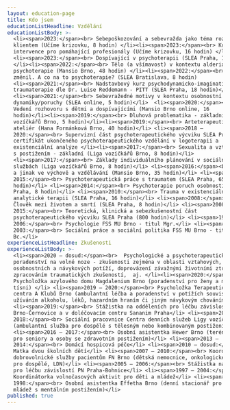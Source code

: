 ```yaml
---
layout: education-page
title: Kdo jsem
educationListHeadline: Vzdělání
educationListBody: >-
  <li><span>2023:</span><br> Sebepoškozování a sebevražda jako téma rozhovoru s
  klientem (Učíme krizovku, 8 hodin) </li><li><span>2023:</span><br> Krizová
  intervence pro pomáhající profesionály (Učíme krizovku, 16 hodin) </li>
  <li><span>2023:</span><br> Dospívající v psychoterapii (SLEA Praha, 18 hodin)
  </li><li><span>2022:</span><br> Tělo (a všímavost) v kontextu alderiánské
  psychoterapie (Mansio Brno, 48 hodin) </li><li><span>2022:</span><br> Svět se
  změnil. A co na to psychoterapie? (SLEA Bratislava, 8 hodin)
  <li><span>2021:</span><br> Nadstavbový kurz psychodynamicko-imaginativní
  traumaterapie dle Dr. Luise Reddemann - PITT (SLEA Praha, 18 hodin)</li>
  <li><span>2021:</span><br> Sebevražedné motivy v kontextu osobnostní
  dynamiky/poruchy (SLEA online, 5 hodin)</li>  <li><span>2020:</span><br>
  Vedení rozhovoru s dětmi a dospívajícími (Mansio Brno online, 16
  hodin)</li><li><span>2019:</span><br> Dluhová problematika - základní (Liga
  vozíčkářů Brno, 5 hodin)</li><li><span>2019:</span><br> Arteterapeutický
  ateliér (Hana Formánková Brno, 40 hodin)</li> <li><span>2018 –
  2020:</span><br> Supervizní část psychoterapeutického výcviku SLEA Praha -
  certifikát ukončeného psychoterapeutického vzdělání v logoterapii a
  existenciální analýze </li><li><span>2017:</span><br> Sexualita a vztahy lidí
  s postižením - základní (Liga vozíčkářů Brno, 8 hodin)</li>
  <li><span>2017:</span><br> Základy individuálního plánování v sociálních
  službách (Liga vozíčkářů Brno, 8 hodin)</li> <li><span>2016:</span><br> Spolu
  a jinak ve výchově a vzdělávání (Mansio Brno, 35 hodin)</li> <li><span>2014 –
  2015:</span><br> Psychoterapeutická práce s traumatem (SLEA Praha, 65
  hodin)</li> <li><span>2014:</span><br> Psychoterapie poruch osobnosti (SLEA
  Praha, 8 hodin)</li> <li><span>2010:</span><br> Trauma v existenciálně
  analytické terapii (SLEA Praha, 16 hodin)</li> <li><span>2008:</span><br>
  Člověk mezi životem a smrtí (SLEA Praha, 8 hodin)</li> <li><span>2008 –
  2015:</span><br> Teoretická, klinická a sebezkušenostní část
  psychoterapeutického výcviku SLEA Praha (800 hodin)</li> <li><span>1999 –
  2006:</span><br> Psychologie FSS MU Brno - titul Mgr.</li> <li><span>1999 –
  2003:</span><br> Sociální práce a sociální politika FSS MU Brno - titul
  Bc.</li>
experienceListHeadline: Zkušenosti
experienceListBody: >-
  <li><span>2020 – dosud:</span><br>  Psychologické a psychoterapeutické
  poradenství na volné noze - zkušenosti zejména v oblasti vztahových,
  osobnostních a návykových potíží, doprovázení závažnými životními ztrátami a
  zpracováním traumatických zkušeností,  aj. </li><li><span>2020:</span><br> 
  Psycholožka azylového domu Magdalenium Brno (poradenství pro ženy a matky v
  tísni) </li> <li><span>2019 – 2020:</span><br> Psycholožka Terapeutického
  centra A Klubů Brno (ambulantní léčba a poradenství v potížích souvisejících s
  užíváním alkoholu, léků, hazardním hraním či jiným návykovým chováním)</li>
  <li><span>2019:</span><br> Stážistka na odděleních pro léčbu závislostí PN
  Brno-Černovice a v doléčovacím centru Sananim Praha</li> <li><span>2017 –
  2018:</span><br> Sociální pracovnice Centra denních služeb Ligy vozíčkářů Brno
  (ambulantní služba pro dospělé s tělesným nebo kombinovaným postižením) </li>
  <li><span>2016 – 2017:</span><br> Osobní asistentka Hewer Brno (terénní služba
  pro seniory a osoby se zdravotním postižením)</li> <li><span>2013 –
  2014:</span><br> Domácí hospicová péče</li> <li><span>2010 – dosud:</span><br>
  Matka dvou školních dětí</li> <li><span>2007 – 2010:</span><br> Koordinátorka
  dobrovolnické služby pacientům FN Brno (dětská nemocnice, onkologické oddělení
  pro dospělé, LDN)</li> <li><span>2005 – 2006:</span><br> Stážistka na oddělení
  pro léčbu závislostí PN Praha-Bohnice</li> <li><span>1997 – 2004:</span><br>
  Koordinátorka volnočasových aktivit pro děti a mládež</li> <li><span>1997 –
  1998:</span><br> Osobní asistentka Effetha Brno (denní stacionář pro děti a
  mládež s mentálním postižením)</li>
published: true
---
```

